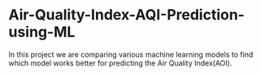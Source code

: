 # Air-Quality-Index-AQI-Prediction-using-ML
In this project we are comparing various machine learning models to find which model works better for predicting the Air Quality Index(AOI).
